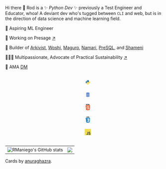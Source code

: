 Hi there 👋 Rod is a ✨ _Python Dev_ ✨ previously a Test Engineer and Educator, whoa! A deviant dev who's tugged between `CLI` and web, but is in the direction of data science and machine learning field.

  💼 Aspiring ML Engineer
  
  🔮 Working on Presage [↗](presage.herokuapp.com/)
  
  🧰 Builder of [Arkivist](https://github.com/rmaniego/arkivist), [Woshi](https://github.com/rmaniego/woshi), [Maguro](https://github.com/rmaniego/maguro), [Namari](https://github.com/rmaniego/namari), [PreSQL](https://github.com/rmaniego/presql), and [Shameni](https://github.com/rmaniego/shameni)
  
  👨🏽‍🌾 Multipassionate, Advocate of Practical Sustainability [↗](https://www.youtube.com/c/LoyBukid)

  💬 AMA [DM](https://twitter.com/ethwxyz)
  
<div style="text-align: center;">
  <code>
    <img src="https://raw.githubusercontent.com/github/explore/80688e429a7d4ef2fca1e82350fe8e3517d3494d/topics/python/python.png" style="max-width: 100%" height="20">
  </code>
  <code>
    <img src="https://raw.githubusercontent.com/github/explore/80688e429a7d4ef2fca1e82350fe8e3517d3494d/topics/sql/sql.png" style="max-width: 100%" height="20">
  </code>
  <code>
    <img src="https://raw.githubusercontent.com/github/explore/80688e429a7d4ef2fca1e82350fe8e3517d3494d/topics/html/html.png" style="max-width: 100%" height="20">
  </code>
  <code>
    <img src="https://raw.githubusercontent.com/github/explore/80688e429a7d4ef2fca1e82350fe8e3517d3494d/topics/css/css.png" style="max-width: 100%" height="20">
  </code>
  <code>
    <img src="https://raw.githubusercontent.com/github/explore/80688e429a7d4ef2fca1e82350fe8e3517d3494d/topics/javascript/javascript.png" style="max-width: 100%" height="20">
  </code>
</div>

|   |   |
|---|---|
| <img align="center" src="https://github-readme-stats.vercel.app/api?username=rmaniego&show_icons=true&include_all_commits=true&theme=buefy&hide_border=true" alt="RManiego's GitHub stats" /> | <img align="center" src="https://github-readme-stats.vercel.app/api/top-langs/?username=rmaniego&layout=compact&theme=buefy&hide_border=true" /> |


Cards by [anuraghazra](https://github.com/anuraghazra/github-readme-stats).
